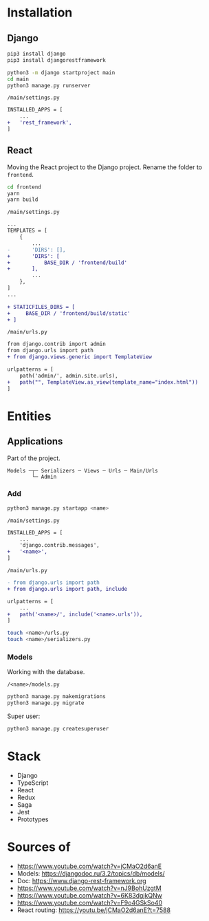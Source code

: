 # Installation

## Django

```bash
pip3 install django
pip3 install djangorestframework

python3 -m django startproject main
cd main
python3 manage.py runserver
```

`/main/settings.py`

```diff
INSTALLED_APPS = [
    ...
+   'rest_framework',
]
```

## React

Moving the React project to the Django project. Rename the folder to `frontend`.

```bash
cd frontend
yarn
yarn build
```

`/main/settings.py`

```diff
...
TEMPLATES = [
    {
        ...
-       'DIRS': [],
+       'DIRS': [
+           BASE_DIR / 'frontend/build'
+       ],
        ...
    },
]
...

+ STATICFILES_DIRS = [
+     BASE_DIR / 'frontend/build/static'
+ ]
```

`/main/urls.py`

```diff
from django.contrib import admin
from django.urls import path
+ from django.views.generic import TemplateView

urlpatterns = [
    path('admin/', admin.site.urls),
+   path("", TemplateView.as_view(template_name="index.html"))
]
```

# Entities

## Applications

Part of the project.

```
Models ─┬─ Serializers ─ Views ─ Urls ─ Main/Urls
        └─ Admin
```

### Add

```bash
python3 manage.py startapp <name>
```

`/main/settings.py`

```diff
INSTALLED_APPS = [
    ...
    'django.contrib.messages',
+   '<name>',
]
```

`/main/urls.py`

```diff
- from django.urls import path
+ from django.urls import path, include

urlpatterns = [
    ...
+   path('<name>/', include('<name>.urls')),
]
```

```bash
touch <name>/urls.py
touch <name>/serializers.py
```

### Models

Working with the database.

`/<name>/models.py`

```bash
python3 manage.py makemigrations
python3 manage.py migrate
```

Super user:

```bash
python3 manage.py createsuperuser
```

# Stack

- Django
- TypeScript
- React
- Redux
- Saga
- Jest
- Prototypes

# Sources of

- https://www.youtube.com/watch?v=jCMaO2d6anE
- Models: https://djangodoc.ru/3.2/topics/db/models/
- Doc: https://www.django-rest-framework.org
- https://www.youtube.com/watch?v=nJ9BohUzgtM
- https://www.youtube.com/watch?v=6K83dgjkQNw
- https://www.youtube.com/watch?v=F9o4GSkSo40
- React routing: https://youtu.be/jCMaO2d6anE?t=7588
